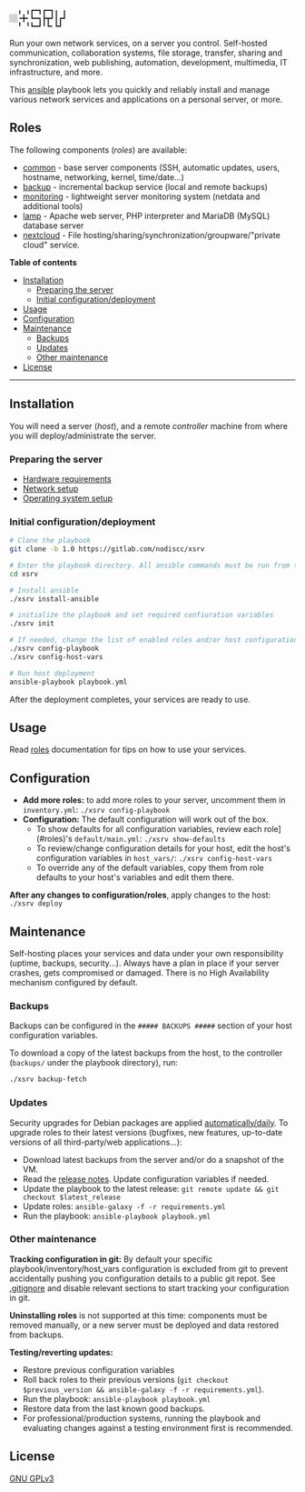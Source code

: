 ```
  ╻ ╻┏━┓┏━┓╻ ╻
░░╺╋╸┗━┓┣┳┛┃┏┛
  ╹ ╹┗━┛╹┗╸┗┛ 
```

Run your own network services, on a server you control. Self-hosted communication, collaboration systems, file storage, transfer, sharing and synchronization, web publishing, automation, development, multimedia, IT infrastructure, and more.

This [ansible](https://en.wikipedia.org/wiki/Ansible_(software)) playbook lets you quickly and reliably install and manage various network services and applications on a personal server, or more.

## Roles

The following components (_roles_) are available:

- [common](https://gitlab.com/nodiscc/ansible-xsrv-common) - base server components (SSH, automatic updates, users, hostname, networking, kernel, time/date...)
- [backup](https://gitlab.com/nodiscc/ansible-xsrv-backup) - incremental backup service (local and remote backups)
- [monitoring](https://gitlab.com/nodiscc/ansible-xsrv-monitoring) - lightweight server monitoring system (netdata and additional tools)
- [lamp](https://gitlab.com/nodiscc/ansible-xsrv-lamp) - Apache web server, PHP interpreter and MariaDB (MySQL) database server
- [nextcloud](https://gitlab.com/nodiscc/ansible-xsrv-lamp) - File hosting/sharing/synchronization/groupware/"private cloud" service.

<!-- TODO demo screencast -->

**Table of contents**

<!-- MarkdownTOC -->

- [Installation](#installation)
  - [Preparing the server](#preparing-the-server)
  - [Initial configuration/deployment](#initial-configurationdeployment)
- [Usage](#usage)
- [Configuration](#configuration)
- [Maintenance](#maintenance)
  - [Backups](#backups)
  - [Updates](#updates)
  - [Other maintenance](#other-maintenance)
- [License](#license)

<!-- /MarkdownTOC -->

------------


## Installation

You will need a server (_host_), and a remote _controller_ machine from where you will deploy/administrate the server.


### Preparing the server

* [Hardware requirements](doc/hardware.md)
* [Network setup](doc/network.md)
* [Operating system setup](doc/operating-system.md)


### Initial configuration/deployment

```bash
# Clone the playbook
git clone -b 1.0 https://gitlab.com/nodiscc/xsrv

# Enter the playbook directory. All ansible commands must be run from this directory
cd xsrv

# Install ansible
./xsrv install-ansible

# initialize the playbook and set required confiuration variables
./xsrv init

# If needed, change the list of enabled roles and/or host configuration variables
./xsrv config-playbook
./xsrv config-host-vars

# Run host deployment
ansible-playbook playbook.yml
```

After the deployment completes, your services are ready to use.


## Usage

Read [roles](#roles) documentation for tips on how to use your services.


## Configuration

- **Add more roles:** to add more roles to your server, uncomment them in `inventory.yml`: `./xsrv config-playbook`
- **Configuration:** The default configuration will work out of the box.
  - To show defaults for all configuration variables, review each role](#roles)'s `default/main.yml`: `./xsrv show-defaults`
  - To review/change configuration details for your host, edit the host's configuration variables in `host_vars/`: `./xsrv config-host-vars`
  - To override any of the default variables, copy them from role defaults to your host's variables and edit them there.

**After any changes to configuration/roles**, apply changes to the host: `./xsrv deploy`


## Maintenance

Self-hosting places your services and data under your own responsibility (uptime, backups, security...). Always have a plan in place if your server crashes, gets compromised or damaged. There is no High Availability mechanism configured by default.


### Backups

Backups can be configured in the `##### BACKUPS #####` section of your host configuration variables.

To download a copy of the latest backups from the host, to the controller (`backups/` under the playbook directory), run:

```bash
./xsrv backup-fetch
```

### Updates

Security upgrades for Debian packages are applied [automatically/daily](https://gitlab.com/nodiscc/ansible-xsrv-common). To upgrade roles to their latest versions (bugfixes, new features, up-to-date versions of all third-party/web applications...):

- Download latest backups from the server and/or do a snapshot of the VM.
- Read the [release notes](CHANGELOG.md). Update configuration variables if needed.
- Update the playbook to the latest release: `git remote update && git checkout $latest_release`
- Update roles: `ansible-galaxy -f -r requirements.yml`
- Run the playbook:  `ansible-playbook playbook.yml`


### Other maintenance

**Tracking configuration in git:** By default your specific playbook/inventory/host_vars configuration is excluded from git to prevent accidentally pushing you configuration details to a public git repot. See [.gitignore](.gitignore) and disable relevant sections to start tracking your configuration in git.

**Uninstalling roles** is not supported at this time: components must be removed manually, or a new server must be deployed and data restored from backups.

**Testing/reverting updates:**

- Restore previous configuration variables
- Roll back roles to their previous versions (`git checkout $previous_version && ansible-galaxy -f -r requirements.yml`).
- Run the playbook:  `ansible-playbook playbook.yml`
- Restore data from the last known good backups.
- For professional/production systems, running the playbook and evaluating changes against a testing environment first is recommended.


## License

[GNU GPLv3](LICENSE)
